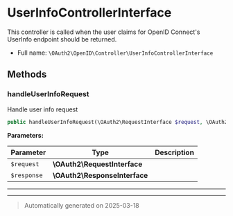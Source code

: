 
# UserInfoControllerInterface

This controller is called when the user claims for OpenID Connect's
 UserInfo endpoint should be returned.



* Full name: `\OAuth2\OpenID\Controller\UserInfoControllerInterface`



## Methods


### handleUserInfoRequest

Handle user info request

```php
public handleUserInfoRequest(\OAuth2\RequestInterface $request, \OAuth2\ResponseInterface $response): mixed
```








**Parameters:**

| Parameter | Type | Description |
|-----------|------|-------------|
| `$request` | **\OAuth2\RequestInterface** |  |
| `$response` | **\OAuth2\ResponseInterface** |  |





***


***
> Automatically generated on 2025-03-18
